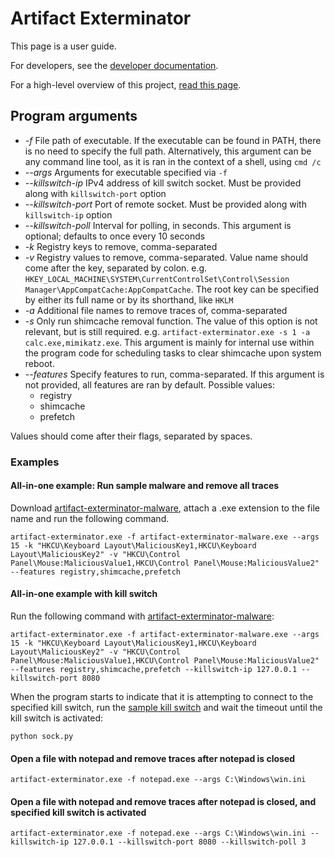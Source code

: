 # Artifact Exterminator

This page is a user guide.

For developers, see the [developer documentation](docs/developing.md).

For a high-level overview of this project, [read this page](docs/idea.md).

## Program arguments

- *-f* File path of executable. If the executable can be found in PATH, there is no need to specify the full path. Alternatively, this argument can be any command line tool, as it is ran in the context of a shell, using `cmd /c`
- *--args* Arguments for executable specified via `-f`
- *--killswitch-ip* IPv4 address of kill switch socket. Must be provided along with `killswitch-port` option
- *--killswitch-port* Port of remote socket. Must be provided along with `killswitch-ip` option
- *--killswitch-poll* Interval for polling, in seconds. This argument is optional; defaults to once every 10 seconds
- *-k* Registry keys to remove, comma-separated
- *-v* Registry values to remove, comma-separated. Value name should come after the key, separated by colon. e.g. `HKEY_LOCAL_MACHINE\SYSTEM\CurrentControlSet\Control\Session Manager\AppCompatCache:AppCompatCache`. The root key can be specified by either its full name or by its shorthand, like `HKLM`
- *-a* Additional file names to remove traces of, comma-separated
- *-s* Only run shimcache removal function. The value of this option is not relevant, but is still required. e.g. `artifact-exterminator.exe -s 1 -a calc.exe,mimikatz.exe`. This argument is mainly for internal use within the program code for scheduling tasks to clear shimcache upon system reboot.
- *--features* Specify features to run, comma-separated. If this argument is not provided, all features are ran by default. Possible values:
  - registry
  - shimcache
  - prefetch

Values should come after their flags, separated by spaces.

### Examples

#### All-in-one example: Run sample malware and remove all traces

Download [artifact-exterminator-malware](https://github.com/georgeneokq/artifact-exterminator/raw/main/external/artifact-exterminator-malware.zip), attach a .exe extension to the file name and run the following command.
```
artifact-exterminator.exe -f artifact-exterminator-malware.exe --args 15 -k "HKCU\Keyboard Layout\MaliciousKey1,HKCU\Keyboard Layout\MaliciousKey2" -v "HKCU\Control Panel\Mouse:MaliciousValue1,HKCU\Control Panel\Mouse:MaliciousValue2" --features registry,shimcache,prefetch
```

#### All-in-one example with kill switch

Run the following command with [artifact-exterminator-malware](https://github.com/georgeneokq/artifact-exterminator/raw/main/external/artifact-exterminator-malware.zip):
```
artifact-exterminator.exe -f artifact-exterminator-malware.exe --args 15 -k "HKCU\Keyboard Layout\MaliciousKey1,HKCU\Keyboard Layout\MaliciousKey2" -v "HKCU\Control Panel\Mouse:MaliciousValue1,HKCU\Control Panel\Mouse:MaliciousValue2" --features registry,shimcache,prefetch --killswitch-ip 127.0.0.1 --killswitch-port 8080
```

When the program starts to indicate that it is attempting to connect to the specified kill switch, run the [sample kill switch](https://github.com/georgeneokq/artifact-exterminator/external/sock.py) and wait the timeout until the kill switch is activated:
```
python sock.py
```

#### Open a file with notepad and remove traces after notepad is closed
```
artifact-exterminator.exe -f notepad.exe --args C:\Windows\win.ini
```

#### Open a file with notepad and remove traces after notepad is closed, and specified kill switch is activated

```
artifact-exterminator.exe -f notepad.exe --args C:\Windows\win.ini --killswitch-ip 127.0.0.1 --killswitch-port 8080 --killswitch-poll 3
```